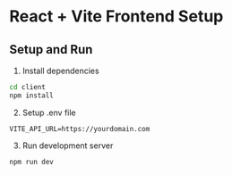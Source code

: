 # React + Vite Frontend Setup

## Setup and Run

1. Install dependencies
```bash
cd client
npm install
```

2. Setup .env file
```
VITE_API_URL=https://yourdomain.com
```

3. Run development server
```
npm run dev

```





